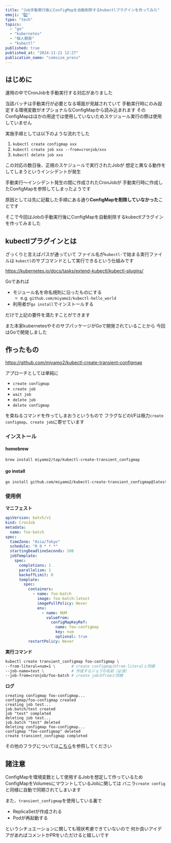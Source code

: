 ```yaml
---
title: "Job手動実行後にConfigMapを自動削除するkubectlプラグインを作ってみた"
emoji: "2️⃣"
type: "tech"
topics:
  - "go"
  - "kubernetes"
  - "個人開発"
  - "kubectl"
published: true
published_at: "2024-11-21 12:27"
publication_name: "comsize_press"
---
```


## はじめに

運用の中でCronJobを手動実行する対応がありました

当該バッチは手動実行が必要となる場面が見越されていて
手動実行時にのみ設定する環境変数がオプショナルなConfigMapから読み込まれます
そのConfigMapはほかの用途では使用していないためスケジュール実行の際は使用していません

実施手順としては以下のような流れでした

1. `kubectl create configmap xxx`
2. `kubectl create job xxx --from=cronjob/xxx`
3. `kubectl delete job xxx`

この対応の数日後、正規のスケジュールで実行されたJobが
想定と異なる動作をしてしまうというインシデントが発生

手動実行～インシデント発生の間に作成されたCronJobが
手動実行時に作成したConfigMapを参照してしまったようです

原因としては先に記載した手順にある通り**ConfigMapを削除していなかった**ことです

そこで今回はJobの手動実行後にConfigMapを自動削除するkubectlプラグインを作ってみました

## kubectlプラグインとは

ざっくりと言えばパスが通っていて
ファイル名が`kubectl-`で始まる実行ファイルは
`kubectl`のサブコマンドとして実行できるという仕組みです

https://kubernetes.io/docs/tasks/extend-kubectl/kubectl-plugins/

Goであれば
- モジュール名を命名規則に沿ったものにする
    - e.g. `github.com/miyamo2/kubectl-hello_world`
- 利用者が`go install`でインストールする
  
だけで上記の要件を満たすことができます

また本家kubernetesやそのサブパッケージがGoで開発されていることから
今回はGoで開発しました

## 作ったもの

https://github.com/miyamo2/kubectl-create-transient-configmap

アプローチとしては単純に

- `create configmap`
- `create job`
- `wait job`
- `delete job`
- `delete configmap`

を束ねるコマンドを作ってしまおうというもので
フラグなどのI/Fは極力`create configmap`、`create job`に寄せています

### インストール

#### homebrew

```sh
brew install miyamo2/tap/kubectl-create-transient_configmap
```

#### go install

```sh
go install github.com/miyamo2/kubectl-create-transient_configmap@latest
```

### 使用例

**マニフェスト**
```yaml
apiVersion: batch/v1
kind: CronJob
metadata:
  name: foo-batch
spec:
  timeZone: "Asia/Tokyo"
  schedule: "0 0 * * *"
  startingDeadlineSeconds: 100
  jobTemplate:
    spec:
      completions: 1
      parallelism: 1
      backoffLimit: 0
      template:
        spec:
          containers:
            - name: foo-batch
              image: foo-batch:latest
              imagePullPolicy: Never
              env:
                - name: NUM
                  valueFrom:
                    configMapKeyRef:
                      name: foo-configmap
                      key: num
                      optional: true
          restartPolicy: Never
```
**実行コマンド**
```sh
kubectl create transient_configmap foo-configmap \
--from-literal=num=1 \       # create configmapのfrom-literalと同様
--job-name=test \            # 作成するジョブの名前（必須）
--job-from=cronjob/foo-batch # create jobのfromと同様
```
**ログ**
```log
creating configmap foo-configmap...
configmap/foo-configmap created
creating job test...
job.batch/test created
job "test" completed
deleting job test...
job.batch "test" deleted
deleting configmap foo-configmap...
configmap "foo-configmap" deleted
create transient_configmap completed
```

その他のフラグについては[こちら](https://github.com/miyamo2/kubectl-create-transient_configmap?tab=readme-ov-file#flags)を参照してください

## 諸注意

ConfigMapを環境変数として使用するJobを想定して作っているため
ConfigMapをVolumesにマウントしているJobに関しては
バニラ`create config`と同様に自動で同期されてしまいます

また、`transient_configmap`を使用している裏で
- ReplicaSetが作成される
- Podが再起動する
  
というシチュエーションに関しても現状考慮できていないので
何か良いアイデアがあればコメントかPRをいただけると嬉しいです



